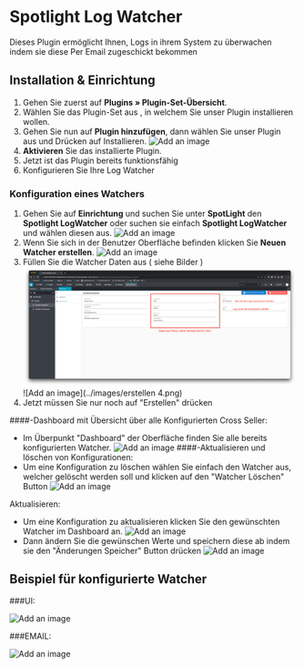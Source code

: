 # Spotlight Log Watcher
Dieses Plugin ermöglicht Ihnen, Logs in ihrem System zu überwachen indem sie diese Per Email zugeschickt bekommen

## Installation & Einrichtung
1. Gehen Sie zuerst auf **Plugins » Plugin-Set-Übersicht**.
2. Wählen Sie das Plugin-Set aus , in welchem Sie unser Plugin installieren wollen.
3. Gehen Sie nun auf **Plugin hinzufügen**, dann wählen Sie unser Plugin aus und Drücken auf Installieren.
   ![Add an image](../images/Installation.png)
4. **Aktivieren** Sie das installierte Plugin.
5. Jetzt ist das Plugin bereits funktionsfähig
6. Konfigurieren Sie Ihre Log Watcher

### Konfiguration eines Watchers
1. Gehen Sie auf **Einrichtung** und suchen Sie unter **SpotLight** den **Spotlight LogWatcher** oder suchen sie einfach
   **Spotlight LogWatcher** und wählen diesen aus.
   ![Add an image](../images/findui.png)
2. Wenn Sie sich in der Benutzer Oberfläche befinden klicken Sie  **Neuen Watcher erstellen**.
   ![Add an image](../images/erstellen1.png)
3. Füllen Sie die Watcher Daten aus ( siehe Bilder )
   ![Add an image](../images/Erstellen3.png)
   ![Add an image](../images/erstellen 4.png)
4. Jetzt müssen Sie nur noch auf "Erstellen" drücken


####-Dashboard mit Übersicht über alle Konfigurierten Cross Seller:
   - Im Überpunkt "Dashboard" der Oberfläche finden Sie alle bereits konfigurierten Watcher.
     ![Add an image](../images/uidashboard.png)
####-Aktualisieren und löschen von Konfigurationen:
   - Um eine Konfiguration zu löschen wählen Sie einfach den Watcher aus,
     welcher gelöscht werden soll und klicken auf den "Watcher Löschen" Button
     ![Add an image](../images/delete.png)
   
Aktualisieren:
   - Um eine Konfiguration zu aktualisieren klicken Sie den gewünschten Watcher im Dashboard an.
   ![Add an image](../images/update1.png)
   - Dann ändern Sie die gewünschen Werte und speichern diese ab indem sie den "Änderungen Speicher" Button drücken
   ![Add an image](../images/update2.png)
## Beispiel für konfigurierte Watcher

###UI:

![Add an image](../images/exampleWatcher.png)

###EMAIL:

![Add an image](../images/exampleemail.png)


